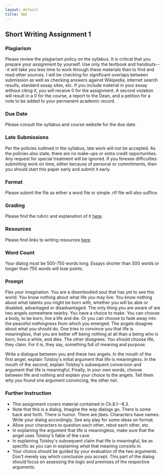 ```yaml
---
layout: default
title: SWI
---
```


## Short Writing Assignment 1

### Plagiarism

Please review the plagiarism policy on the syllabus. It is critical that you prepare your assignment by yourself. Use only the textbook and handouts---it will take you less time to work through these materials than to find and read other sources. I will be checking for significant overlaps between submission as well as checking answers against Wikipedia, internet search results, standard essay sites, etc. If you include material in your essay without citing it, you will receive 0 for the assignment. A second violation will result in a 0 for the course, a report to the Dean, and a petition for a note to be added to your permanent academic record. 

### Due Date
Please consult the syllabus and course website for the due date.

### Late Submissions

Per the policies outlined in the syllabus, late work will not be accepted. As the policies also state, there are no make-ups or extra credit opportunities. Any request for special treatment will be ignored. If you foresee difficulties submitting work on time, either because of personal or commitments, then you should start this paper early and submit it early. 

### Format
Please submit the file as either a word file or simple .rtf file will also suffice.

### Grading
Please find the rubric and explanation of it [here](/Teaching/Grading/).

### Resources
Please find links to writing resources [here](/Teaching/Resources/)

### Word Count

Your dialog must be 500-750 words long. Essays shorter than 500 words or longer than 750 words will lose points. 

### Prompt 

Flex your imagination. You are a disembodied soul that has yet to see this world. You know nothing about what life you may live. You know nothing about what talents you might be born with, whether you will be able or disabled, advantaged or disadvantaged. The only thing you are aware of are two angels somewhere nearby. You have a choice to make. You can choose a body, to be born, live a life and die. Or you can choose to fade away into the peaceful nothingness from which you emerged. The angels disagree about what you should do. One tries to convince you that life is meaningless, that you are better off being nothing at all than a being who is born, lives a while, and dies. The other disagrees. You should choose life, they claim. For it is, they say, something full of meaning and purpose. 

Write a dialogue between you and these two angels. In the mouth of the first angel, explain Tolstoy's initial argument that life is meaningless. In the mouth of the second, explain Tolstoy's subsequent conversion and argument that life is meaningful. Finally, in your own words, choose between life and nothing and explain your choice to the angels. Tell them why you found one argument convincing, the other not. 


### Further Instruction

+ This assignment covers material contained in Ch.8.1--8.3.
+ Note that this is a dialog. Imagine the way dialogs go. There is some back and forth. There is humor. There are jibes. Characters have names. Write your dialog accordingly. See any play for some ideas on format. 
+ Allow your characters to question each other, rebut each other, etc.
+ In explaining the argument that life is meaningless, make sure that the angel uses Tolstoy's fable of the cave. 
+ In explaining Tolstoy's subsequent claim that life is meaningful, be as specific as you can in explaining *what* that meaning consists in. 
+ Your choice should be guided by your evaluation of the two arguments. Don't merely say which conclusion you accept. This part of the dialog should focus on assessing the logic and premises of the respective arguments.   





